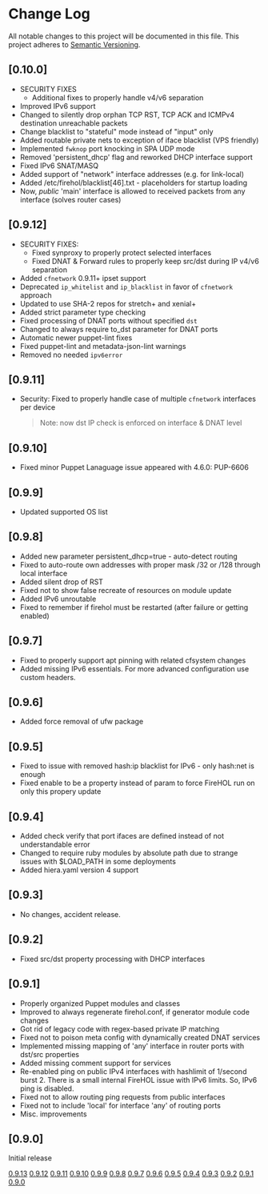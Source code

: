 # Change Log

All notable changes to this project will be documented in this file. This
project adheres to [Semantic Versioning](http://semver.org/).

## [0.10.0]
- SECURITY FIXES
    - Additional fixes to properly handle v4/v6 separation
- Improved IPv6 support
- Changed to silently drop orphan TCP RST, TCP ACK and ICMPv4 destination
    unreachable packets
- Change blacklist to "stateful" mode instead of "input" only
- Added routable private nets to exception of iface blacklist (VPS friendly)
- Implemented `fwknop` port knocking in SPA UDP mode
- Removed 'persistent_dhcp' flag and reworked DHCP interface support
- Fixed IPv6 SNAT/MASQ
- Added support of "network" interface addresses (e.g. for link-local)
- Added /etc/firehol/blacklist[46].txt - placeholders for startup loading
- Now, *public* 'main' interface is allowed to received packets from
    any interface (solves router cases)

## [0.9.12]
- SECURITY FIXES:
    - Fixed synproxy to properly protect selected interfaces
    - Fixed DNAT & Forward rules to properly keep src/dst during IP v4/v6 separation
- Added `cfnetwork` 0.9.11+ ipset support
- Deprecated `ip_whitelist` and `ip_blacklist` in favor of `cfnetwork` approach
- Updated to use SHA-2 repos for stretch+ and xenial+
- Added strict parameter type checking
- Fixed processing of DNAT ports without specified `dst`
- Changed to always require to_dst parameter for DNAT ports
- Automatic newer puppet-lint fixes
- Fixed puppet-lint and metadata-json-lint warnings
- Removed no needed `ipv6error`

## [0.9.11]
- Security: Fixed to properly handle case of multiple `cfnetwork` interfaces per device
    > Note: now dst IP check is enforced on interface & DNAT level

## [0.9.10]
- Fixed minor Puppet Lanaguage issue appeared with 4.6.0: PUP-6606

## [0.9.9]
- Updated supported OS list

## [0.9.8]
- Added new parameter persistent_dhcp=true - auto-detect routing
- Fixed to auto-route own addresses with proper mask /32 or /128 through local interface
- Added silent drop of RST
- Fixed not to show false recreate of resources on module update
- Added IPv6 unroutable
- Fixed to remember if firehol must be restarted (after failure or getting enabled)

## [0.9.7]

- Fixed to properly support apt pinning with related cfsystem changes
- Added missing IPv6 essentials. For more advanced configuration use custom headers.

## [0.9.6]

- Added force removal of ufw package

## [0.9.5]

- Fixed to issue with removed hash:ip blacklist for IPv6 - only hash:net is enough
- Fixed enable to be a property instead of param to force FireHOL run on only this propery update

## [0.9.4]

- Added check verify that port ifaces are defined instead of not understandable error
- Changed to require ruby modules by absolute path due to strange issues with $LOAD_PATH in some deployments
- Added hiera.yaml version 4 support

## [0.9.3]

- No changes, accident release.

## [0.9.2]

- Fixed src/dst property processing with DHCP interfaces

## [0.9.1]

- Properly organized Puppet modules and classes
- Improved to always regenerate firehol.conf, if generator module code changes
- Got rid of legacy code with regex-based private IP matching
- Fixed not to poison meta config with dynamically created DNAT services
- Implemented missing mapping of 'any' interface in router ports with dst/src properties
- Added missing comment support for services
- Re-enabled ping on public IPv4 interfaces with hashlimit of 1/second burst 2.
    There is a small internal FireHOL issue with IPv6 limits. So, IPv6 ping is disabled.
- Fixed not to allow routing ping requests from public interfaces
- Fixed not to include 'local' for interface 'any' of routing ports
- Misc. improvements

## [0.9.0]

Initial release

[0.9.13](https://github.com/codingfuture/puppet-cffirehol/releases/tag/v0.9.13)
[0.9.12](https://github.com/codingfuture/puppet-cffirehol/releases/tag/v0.9.12)
[0.9.11](https://github.com/codingfuture/puppet-cffirehol/releases/tag/v0.9.11)
[0.9.10](https://github.com/codingfuture/puppet-cffirehol/releases/tag/v0.9.10)
[0.9.9](https://github.com/codingfuture/puppet-cffirehol/releases/tag/v0.9.9)
[0.9.8](https://github.com/codingfuture/puppet-cffirehol/releases/tag/v0.9.8)
[0.9.7](https://github.com/codingfuture/puppet-cffirehol/releases/tag/v0.9.7)
[0.9.6](https://github.com/codingfuture/puppet-cffirehol/releases/tag/v0.9.6)
[0.9.5](https://github.com/codingfuture/puppet-cffirehol/releases/tag/v0.9.5)
[0.9.4](https://github.com/codingfuture/puppet-cffirehol/releases/tag/v0.9.4)
[0.9.3](https://github.com/codingfuture/puppet-cffirehol/releases/tag/v0.9.3)
[0.9.2](https://github.com/codingfuture/puppet-cffirehol/releases/tag/v0.9.2)
[0.9.1](https://github.com/codingfuture/puppet-cffirehol/releases/tag/v0.9.1)
[0.9.0](https://github.com/codingfuture/puppet-cffirehol/releases/tag/v0.9.0)